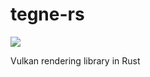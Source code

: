 # tegne-rs

![](https://github.com/OllieBerzs/tegne-rs/workflows/Build/badge.svg)

Vulkan rendering library in Rust
